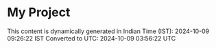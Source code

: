 # My Project

This content is dynamically generated in Indian Time (IST): 2024-10-09 09:26:22 IST
Converted to UTC: 2024-10-09 03:56:22 UTC
